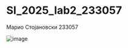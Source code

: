 # SI_2025_lab2_233057
Марио Стојановски 233057

![image](https://github.com/user-attachments/assets/d4ef3c11-4976-43da-af33-0fd0988637a3)
